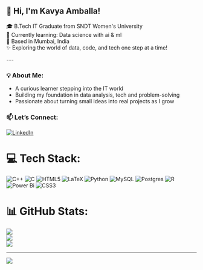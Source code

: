 ## 👋 Hi, I'm Kavya Amballa! <br>

🎓 B.Tech IT Graduate from SNDT Women's University <br>
🌱 Currently learning: Data science with ai & ml <br>
📍 Based in Mumbai, India <br> 
✨ Exploring the world of data, code, and tech one step at a time! <br>

--- <br>

### 💡 About Me: <br>
- A curious learner stepping into the IT world <br>
- Building my foundation in data analysis, tech and problem-solving <br>
- Passionate about turning small ideas into real projects as I grow <br>


### 📫 Let’s Connect: <br>
[![LinkedIn](https://img.shields.io/badge/LinkedIn-blue?logo=linkedin)](https://www.linkedin.com/in/kavya-amballa-83a573249)



# 💻 Tech Stack:
![C++](https://img.shields.io/badge/c++-%2300599C.svg?style=for-the-badge&logo=c%2B%2B&logoColor=white) ![C](https://img.shields.io/badge/c-%2300599C.svg?style=for-the-badge&logo=c&logoColor=white) ![HTML5](https://img.shields.io/badge/html5-%23E34F26.svg?style=for-the-badge&logo=html5&logoColor=white) ![LaTeX](https://img.shields.io/badge/latex-%23008080.svg?style=for-the-badge&logo=latex&logoColor=white) ![Python](https://img.shields.io/badge/python-3670A0?style=for-the-badge&logo=python&logoColor=ffdd54) ![MySQL](https://img.shields.io/badge/mysql-4479A1.svg?style=for-the-badge&logo=mysql&logoColor=white) ![Postgres](https://img.shields.io/badge/postgres-%23316192.svg?style=for-the-badge&logo=postgresql&logoColor=white) ![R](https://img.shields.io/badge/r-%23276DC3.svg?style=for-the-badge&logo=r&logoColor=white) ![Power Bi](https://img.shields.io/badge/power_bi-F2C811?style=for-the-badge&logo=powerbi&logoColor=black) ![CSS3](https://img.shields.io/badge/css3-%231572B6.svg?style=for-the-badge&logo=css3&logoColor=white)
# 📊 GitHub Stats:
![](https://github-readme-stats.vercel.app/api?username=AmKavya&theme=merko&hide_border=false&include_all_commits=false&count_private=false)<br/>
![](https://nirzak-streak-stats.vercel.app/?user=AmKavya&theme=merko&hide_border=false)<br/>
![](https://github-readme-stats.vercel.app/api/top-langs/?username=AmKavya&theme=merko&hide_border=false&include_all_commits=false&count_private=false&layout=compact)

---
[![](https://visitcount.itsvg.in/api?id=AmKavya&icon=0&color=0)](https://visitcount.itsvg.in)

<!-- Proudly created with GPRM ( https://gprm.itsvg.in ) -->

